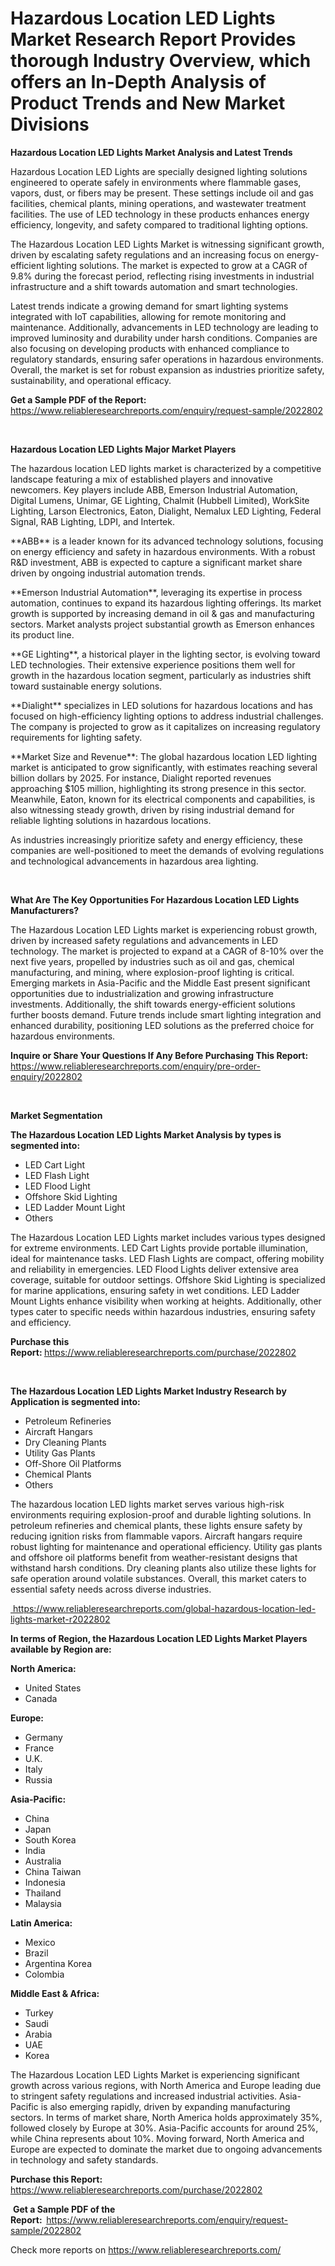 <p><h1>Hazardous Location LED Lights Market Research Report Provides thorough Industry Overview, which offers an In-Depth Analysis of Product Trends and New Market Divisions</h1></p><p><strong>Hazardous Location LED Lights Market Analysis and Latest Trends</strong></p>
<p><p>Hazardous Location LED Lights are specially designed lighting solutions engineered to operate safely in environments where flammable gases, vapors, dust, or fibers may be present. These settings include oil and gas facilities, chemical plants, mining operations, and wastewater treatment facilities. The use of LED technology in these products enhances energy efficiency, longevity, and safety compared to traditional lighting options.</p><p>The Hazardous Location LED Lights Market is witnessing significant growth, driven by escalating safety regulations and an increasing focus on energy-efficient lighting solutions. The market is expected to grow at a CAGR of 9.8% during the forecast period, reflecting rising investments in industrial infrastructure and a shift towards automation and smart technologies. </p><p>Latest trends indicate a growing demand for smart lighting systems integrated with IoT capabilities, allowing for remote monitoring and maintenance. Additionally, advancements in LED technology are leading to improved luminosity and durability under harsh conditions. Companies are also focusing on developing products with enhanced compliance to regulatory standards, ensuring safer operations in hazardous environments. Overall, the market is set for robust expansion as industries prioritize safety, sustainability, and operational efficacy.</p></p>
<p><strong>Get a Sample PDF of the Report:&nbsp;</strong> <a href="https://www.reliableresearchreports.com/enquiry/request-sample/2022802?utm_campaign=3210&utm_medium=2&utm_source=Github&utm_content=ia&utm_term=06042025&utm_id=hazardous-location-led-lights">https://www.reliableresearchreports.com/enquiry/request-sample/2022802</a></p>
<p>&nbsp;</p>
<p><strong>Hazardous Location LED Lights Major Market Players</strong></p>
<p><p>The hazardous location LED lights market is characterized by a competitive landscape featuring a mix of established players and innovative newcomers. Key players include ABB, Emerson Industrial Automation, Digital Lumens, Unimar, GE Lighting, Chalmit (Hubbell Limited), WorkSite Lighting, Larson Electronics, Eaton, Dialight, Nemalux LED Lighting, Federal Signal, RAB Lighting, LDPI, and Intertek.</p><p>**ABB** is a leader known for its advanced technology solutions, focusing on energy efficiency and safety in hazardous environments. With a robust R&D investment, ABB is expected to capture a significant market share driven by ongoing industrial automation trends.</p><p>**Emerson Industrial Automation**, leveraging its expertise in process automation, continues to expand its hazardous lighting offerings. Its market growth is supported by increasing demand in oil & gas and manufacturing sectors. Market analysts project substantial growth as Emerson enhances its product line.</p><p>**GE Lighting**, a historical player in the lighting sector, is evolving toward LED technologies. Their extensive experience positions them well for growth in the hazardous location segment, particularly as industries shift toward sustainable energy solutions.</p><p>**Dialight** specializes in LED solutions for hazardous locations and has focused on high-efficiency lighting options to address industrial challenges. The company is projected to grow as it capitalizes on increasing regulatory requirements for lighting safety.</p><p>**Market Size and Revenue**: The global hazardous location LED lighting market is anticipated to grow significantly, with estimates reaching several billion dollars by 2025. For instance, Dialight reported revenues approaching $105 million, highlighting its strong presence in this sector. Meanwhile, Eaton, known for its electrical components and capabilities, is also witnessing steady growth, driven by rising industrial demand for reliable lighting solutions in hazardous locations. </p><p>As industries increasingly prioritize safety and energy efficiency, these companies are well-positioned to meet the demands of evolving regulations and technological advancements in hazardous area lighting.</p></p>
<p>&nbsp;</p>
<p><strong>What Are The Key Opportunities For Hazardous Location LED Lights Manufacturers?</strong></p>
<p><p>The Hazardous Location LED Lights market is experiencing robust growth, driven by increased safety regulations and advancements in LED technology. The market is projected to expand at a CAGR of 8-10% over the next five years, propelled by industries such as oil and gas, chemical manufacturing, and mining, where explosion-proof lighting is critical. Emerging markets in Asia-Pacific and the Middle East present significant opportunities due to industrialization and growing infrastructure investments. Additionally, the shift towards energy-efficient solutions further boosts demand. Future trends include smart lighting integration and enhanced durability, positioning LED solutions as the preferred choice for hazardous environments.</p></p>
<p><strong>Inquire or Share Your Questions If Any Before Purchasing This Report:</strong> <a href="https://www.reliableresearchreports.com/enquiry/pre-order-enquiry/2022802?utm_campaign=3210&utm_medium=2&utm_source=Github&utm_content=ia&utm_term=06042025&utm_id=hazardous-location-led-lights">https://www.reliableresearchreports.com/enquiry/pre-order-enquiry/2022802</a></p>
<p>&nbsp;</p>
<p><strong>Market Segmentation</strong></p>
<p><strong>The Hazardous Location LED Lights Market Analysis by types is segmented into:</strong></p>
<p><ul><li>LED Cart Light</li><li>LED Flash Light</li><li>LED Flood Light</li><li>Offshore Skid Lighting</li><li>LED Ladder Mount Light</li><li>Others</li></ul></p>
<p><p>The Hazardous Location LED Lights market includes various types designed for extreme environments. LED Cart Lights provide portable illumination, ideal for maintenance tasks. LED Flash Lights are compact, offering mobility and reliability in emergencies. LED Flood Lights deliver extensive area coverage, suitable for outdoor settings. Offshore Skid Lighting is specialized for marine applications, ensuring safety in wet conditions. LED Ladder Mount Lights enhance visibility when working at heights. Additionally, other types cater to specific needs within hazardous industries, ensuring safety and efficiency.</p></p>
<p><strong>Purchase this Report:&nbsp;</strong><a href="https://www.reliableresearchreports.com/purchase/2022802?utm_campaign=3210&utm_medium=2&utm_source=Github&utm_content=ia&utm_term=06042025&utm_id=hazardous-location-led-lights">https://www.reliableresearchreports.com/purchase/2022802</a></p>
<p>&nbsp;</p>
<p><strong>The Hazardous Location LED Lights Market Industry Research by Application is segmented into:</strong></p>
<p><ul><li>Petroleum Refineries</li><li>Aircraft Hangars</li><li>Dry Cleaning Plants</li><li>Utility Gas Plants</li><li>Off-Shore Oil Platforms</li><li>Chemical Plants</li><li>Others</li></ul></p>
<p><p>The hazardous location LED lights market serves various high-risk environments requiring explosion-proof and durable lighting solutions. In petroleum refineries and chemical plants, these lights ensure safety by reducing ignition risks from flammable vapors. Aircraft hangars require robust lighting for maintenance and operational efficiency. Utility gas plants and offshore oil platforms benefit from weather-resistant designs that withstand harsh conditions. Dry cleaning plants also utilize these lights for safe operation around volatile substances. Overall, this market caters to essential safety needs across diverse industries.</p></p>
<p><a href="https://www.reliableresearchreports.com/global-hazardous-location-led-lights-market-r2022802?utm_campaign=3210&utm_medium=2&utm_source=Github&utm_content=ia&utm_term=06042025&utm_id=hazardous-location-led-lights">&nbsp;https://www.reliableresearchreports.com/global-hazardous-location-led-lights-market-r2022802</a></p>
<p><strong>In terms of Region, the Hazardous Location LED Lights Market Players available by Region are:</strong></p>
<p>
    <p> <strong> North America: </strong>
        <ul>
            <li>United States</li>
            <li>Canada</li>
        </ul>
        </p> 
    <p> <strong> Europe: </strong>
        <ul>
            <li>Germany</li>
            <li>France</li>
            <li>U.K.</li>
            <li>Italy</li>
            <li>Russia</li>
        </ul>
        </p> 
    <p> <strong> Asia-Pacific: </strong>
        <ul>
            <li>China</li>
            <li>Japan</li>
            <li>South Korea</li>
            <li>India</li>
            <li>Australia</li>
            <li>China Taiwan</li>
            <li>Indonesia</li>
            <li>Thailand</li>
            <li>Malaysia</li>
        </ul>
        </p> 
    <p> <strong> Latin America: </strong>
        <ul>
            <li>Mexico</li>
            <li>Brazil</li>
            <li>Argentina Korea</li>
            <li>Colombia</li>
        </ul>
        </p> 
    <p> <strong> Middle East & Africa: </strong>
        <ul>
            <li>Turkey</li>
            <li>Saudi</li>
            <li>Arabia</li>
            <li>UAE</li>
            <li>Korea</li>
        </ul>
    </p>
    </p>
<p><p>The Hazardous Location LED Lights Market is experiencing significant growth across various regions, with North America and Europe leading due to stringent safety regulations and increased industrial activities. Asia-Pacific is also emerging rapidly, driven by expanding manufacturing sectors. In terms of market share, North America holds approximately 35%, followed closely by Europe at 30%. Asia-Pacific accounts for around 25%, while China represents about 10%. Moving forward, North America and Europe are expected to dominate the market due to ongoing advancements in technology and safety standards.</p></p>
<p><strong>Purchase this Report: </strong><a href="https://www.reliableresearchreports.com/purchase/2022802?utm_campaign=3210&utm_medium=2&utm_source=Github&utm_content=ia&utm_term=06042025&utm_id=hazardous-location-led-lights">https://www.reliableresearchreports.com/purchase/2022802</a></p>
<p>&nbsp;<strong>Get a Sample PDF of the Report:&nbsp;&nbsp;</strong><a href="https://www.reliableresearchreports.com/enquiry/request-sample/2022802?utm_campaign=3210&utm_medium=2&utm_source=Github&utm_content=ia&utm_term=06042025&utm_id=hazardous-location-led-lights">https://www.reliableresearchreports.com/enquiry/request-sample/2022802</a></p>
<p><strong></strong></p>
<p>Check more reports on <a href="https://www.reliableresearchreports.com/?utm_campaign=3210&utm_medium=2&utm_source=Github&utm_content=ia&utm_term=06042025&utm_id=hazardous-location-led-lights">https://www.reliableresearchreports.com/</a></p>